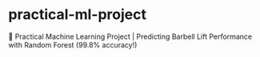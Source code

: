 # practical-ml-project
🚀 Practical Machine Learning Project | Predicting Barbell Lift Performance with Random Forest (99.8% accuracy!)
